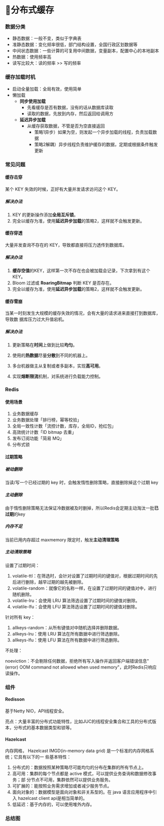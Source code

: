 # 🐣分布式缓存

### 数据分类

- 静态数据：一般不变，类似于字典表
-  准静态数据：变化频率很低，部门结构设置，全国行政区划数据等 
- 中间状态数据：一些计算的可复用中间数据，变量副本，配置中心的本地副本
- 热数据：使用频率高 
- 读写比较大：读的频率 >> 写的频率

### 缓存加载时机

- 启动全量加载：全局有效，使用简单
- 懒加载 
   - **同步使用加载**
      - 先看缓存是否有数据，没有的话从数据库读取
      - 读取的数据，先放到内存，然后返回给调用方 
  - **延迟异步加载**
    - 从缓存获取数据，不管是否为空直接返回
      - 策略1异步）如果为空，则发起一个异步加载的线程，负责加载数据 
      - 策略2解耦）异步线程负责维护缓存的数据，定期或根据条件触发更新

### 常见问题

#### 缓存击穿

某个 KEY 失效的时候，正好有大量并发请求访问这个 KEY。 

##### 解决办法

1. KEY 的更新操作添加**全局互斥锁**。
2. 完全以缓存为准，使用**延迟异步加载**的策略2，这样就不会触发更新。

#### 缓存穿透

大量并发查询不存在的 KEY，导致都直接将压力透传到数据库。 

##### 解决办法

1. **缓存空值**的KEY，这样第一次不存在也会被加载会记录，下次拿到有这个KEY。
2. Bloom 过滤或 **RoaringBitmap** 判断 KEY 是否存在。 
3. 完全以缓存为准，使用**延迟异步加载**的策略2，这样就不会触发更新。

#### 缓存雪崩

当某一时刻发生大规模的缓存失效的情况，会有大量的请求进来直接打到数据库，导致数 据库压力过大升值宕机。 

##### 解决办法

1. 更新策略在**时间**上做到比较**均匀**。 

2. 使用的**热数据**尽量**分散**到不同的机器上。 

3. 多台机器做主从复制或者多副本，实现**高可用**。 

4. 实现**熔断限流**机制，对系统进行负载能力控制。

### Redis

#### 使用场景

1. 业务数据缓存
2. 业务数据处理「排行榜，幂等校验」
3. 全局一致性计数「流控计数，库存，全局ID，抢红包」
4. 高效统计计数「ID bitmap 去重」
5. 发布订阅功能「简易 MQ」
6. 分布式锁

#### 过期策略

##### 被动删除

当读/写一个已经过期的 key 时，会触发惰性删除策略，直接删除掉这个过期 key

##### 主动删除

由于惰性删除策略无法保证冷数据被及时删掉，所以Redis会定期主动淘汰一批**已过期**的key

##### 内存不足

当前已用内存超过 maxmemory 限定时，触发**主动清理策略**

##### 主动清除策略

设置了过期时间：

1. volatile-ttl：在筛选时，会针对设置了过期时间的键值对，根据过期时间的先后进行删除，越早过期的越先被删除。
2. volatile-random：就像它的名称一样，在设置了过期时间的键值对中，进行随机删除。
3. volatile-lru：会使用 LRU 算法筛选设置了过期时间的键值对删除。
4. volatile-lfu：会使用 LFU 算法筛选设置了过期时间的键值对删除。

针对所有 key：

1. allkeys-random：从所有键值对中随机选择并删除数据。
2. allkeys-lru：使用 LRU 算法在所有数据中进行筛选删除。
3. allkeys-lfu：使用 LFU 算法在所有数据中进行筛选删除。

不处理：

noeviction：不会剔除任何数据，拒绝所有写入操作并返回客户端错误信息"(error) OOM command not allowed when used memory"，此时Redis只响应读操作。

### 组件

#### Redisson

基于Netty NIO，API线程安全。 

亮点：大量丰富的分布式功能特性，比如JUC的线程安全集合和工具的分布式版本，分布式的基本数据类型和锁等。

#### Hazelcast

内存网格， Hazelcast IMGD(in-memory data grid) 是一个标准的内存网格系统；它具有以下的一 些基本特性： 

1. 分布式的：数据按照某种策略尽可能均匀的分布在集群的所有节点上。
2. 高可用：集群的每个节点都是 active 模式，可以提供业务查询和数据修改事务；部 分节点不可用，集群依然可以提供业务服务。 
3. 可扩展的：能按照业务需求增加或者减少服务节点。 
4. 面向对象的：数据模型是面向对象和非关系型的。在 java 语言应用程序中引入 hazelcast client api是相当简单的。 
5. 低延迟：基于内存的，可以使用堆外内存。

### 总结图

<img src="" style="zoom:50%" />

